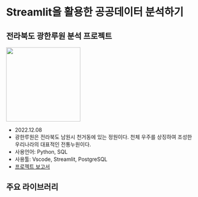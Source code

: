 # Streamlit을 활용한 공공데이터 분석하기
## 전라북도 광한루원 분석 프로젝트
<img src= "https://www.jbcia.or.kr/data/file/tour/989979588_UjOpQ6Ik_148118604411053.jpg" width="200" height="200">

- 2022.12.08
- 광한루원은 전라북도 남원시 천거동에 있는 정원이다. 천체 우주를 상징하여 조성한 우리나라의 대표적인 전통누원이다.
- 사용언어: Python, SQL
- 사용툴: Vscode, Streamlit, PostgreSQL
- [프로젝트 보고서](data/%EC%A0%84%EB%B6%81%EA%B4%91%ED%95%9C%EB%A3%A8%EC%9B%90_%EA%B3%B5%EA%B3%B5%EB%8D%B0%EC%9D%B4%ED%84%B0_%EB%8C%80%EC%8B%9C%EB%B3%B4%EB%93%9C_221208_%EA%B9%80%EB%8F%84%EC%9C%84.pptx.pptx.pdf)

## 주요 라이브러리

